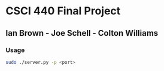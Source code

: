 # CSCI 440 Final Project
## Ian Brown - Joe Schell - Colton Williams ##

### Usage ###
```bash
sudo ./server.py -p <port> 
```

```sudo ./testClient.py -i <IP> -p <port> -c <packetCount>


